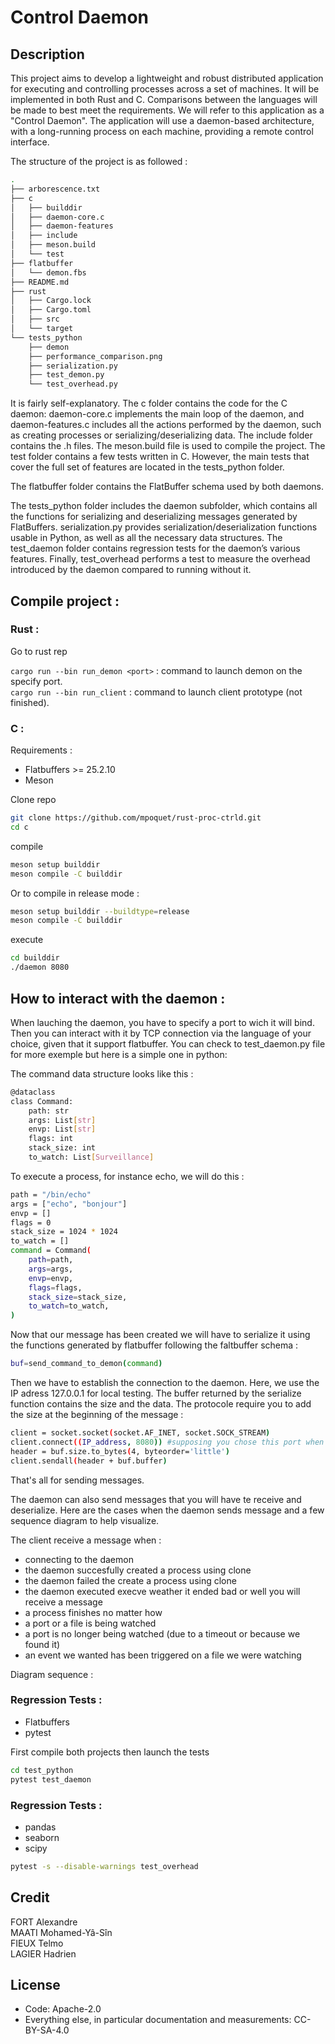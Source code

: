 # Control Daemon

## Description

This project aims to develop a lightweight and robust distributed application for executing and controlling processes across a set of machines. It will be implemented in both Rust and C. Comparisons between the languages will be made to best meet the requirements. We will refer to this application as a "Control Daemon". The application will use a daemon-based architecture, with a long-running process on each machine, providing a remote control interface.

The structure of the project is as followed : 

```bash
.
├── arborescence.txt
├── c
│   ├── builddir
│   ├── daemon-core.c
│   ├── daemon-features
│   ├── include
│   ├── meson.build
│   └── test
├── flatbuffer
│   └── demon.fbs
├── README.md
├── rust
│   ├── Cargo.lock
│   ├── Cargo.toml
│   ├── src
│   └── target
└── tests_python
    ├── demon
    ├── performance_comparison.png
    ├── serialization.py
    ├── test_demon.py
    └── test_overhead.py
```

It is fairly self-explanatory.
The c folder contains the code for the C daemon: daemon-core.c implements the main loop of the daemon, and daemon-features.c includes all the actions performed by the daemon, such as creating processes or serializing/deserializing data.
The include folder contains the .h files.
The meson.build file is used to compile the project.
The test folder contains a few tests written in C. However, the main tests that cover the full set of features are located in the tests_python folder.

The flatbuffer folder contains the FlatBuffer schema used by both daemons.

The tests_python folder includes the daemon subfolder, which contains all the functions for serializing and deserializing messages generated by FlatBuffers.
serialization.py provides serialization/deserialization functions usable in Python, as well as all the necessary data structures.
The test_daemon folder contains regression tests for the daemon’s various features.
Finally, test_overhead performs a test to measure the overhead introduced by the daemon compared to running without it.

## Compile project :

### Rust : 

Go to rust rep

`cargo run --bin run_demon <port>` : command to launch demon on the specify port.  
`cargo run --bin run_client` : command to launch client prototype (not finished).

### C :

Requirements : 
- Flatbuffers >= 25.2.10
- Meson

Clone repo

```bash
git clone https://github.com/mpoquet/rust-proc-ctrld.git
cd c
```

compile 

```bash
meson setup builddir
meson compile -C builddir
```

Or to compile in release mode : 

```bash
meson setup builddir --buildtype=release
meson compile -C builddir
```

execute

```bash
cd builddir
./daemon 8080
```

## How to interact with the daemon :

When lauching the daemon, you have to specify a port to wich it will bind. Then you can interact with it by TCP connection via the language of your choice, given that it support flatbuffer. You can check to test_daemon.py file for more exemple but here is a simple one in python: 

The command data structure looks like this : 

```bash
@dataclass
class Command:
    path: str
    args: List[str]
    envp: List[str]
    flags: int
    stack_size: int
    to_watch: List[Surveillance]
```

To execute a process, for instance echo, we will do this :

```bash
path = "/bin/echo"
args = ["echo", "bonjour"]
envp = []
flags = 0
stack_size = 1024 * 1024
to_watch = []
command = Command(
    path=path,
    args=args,
    envp=envp,
    flags=flags,
    stack_size=stack_size,
    to_watch=to_watch,
)
```

Now that our message has been created we will have to serialize it using the functions generated by flatbuffer following the faltbuffer schema :

```bash
buf=send_command_to_demon(command)
```

Then we have to establish the connection to the daemon. Here, we use the IP adress 127.0.0.1 for local testing. The buffer returned by the serialize function contains the size and the data. The protocole require you to add the size at the beginning of the message : 

```bash
client = socket.socket(socket.AF_INET, socket.SOCK_STREAM)
client.connect((IP_address, 8080)) #supposing you chose this port when launching the daemon process
header = buf.size.to_bytes(4, byteorder='little')
client.sendall(header + buf.buffer)
```

That's all for sending messages. 

The daemon can also send messages that you will have te receive and deserialize. Here are the cases when the daemon sends message and a few sequence diagram to help visualize.

The client receive a message when : 
- connecting to the daemon
- the daemon succesfully created a process using clone
- the daemon failed the create a process using clone
- the daemon executed execve weather it ended bad or well you will receive a message
- a process finishes no matter how
- a port or a file is being watched
- a port is no longer being watched (due to a timeout or because we found it)
- an event we wanted has been triggered on a file we were watching

Diagram sequence :



### Regression Tests :
- Flatbuffers
- pytest

First compile both projects then launch the tests

```bash
cd test_python
pytest test_daemon
```

### Regression Tests :
- pandas
- seaborn
- scipy

```bash
pytest -s --disable-warnings test_overhead
```

## Credit

FORT Alexandre  
MAATI Mohamed-Yâ-Sîn  
FIEUX Telmo  
LAGIER Hadrien  

## License
- Code: Apache-2.0
- Everything else, in particular documentation and measurements: CC-BY-SA-4.0
